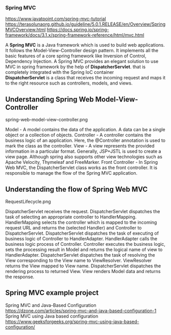### Spring MVC
https://www.javatpoint.com/spring-mvc-tutorial
https://terasolunaorg.github.io/guideline/5.0.1.RELEASE/en/Overview/SpringMVCOverview.html
https://docs.spring.io/spring-framework/docs/3.1.x/spring-framework-reference/html/mvc.html


A **Spring MVC** is a Java framework which is used to build web applications. It follows the Model-View-Controller design pattern.
It implements all the basic features of a core spring framework like Inversion of Control, Dependency Injection.
A Spring MVC provides an elegant solution to use MVC in spring framework by the help of **DispatcherServlet**. that is completely 
integrated with the Spring IoC container <br>
**DispatcherServlet** is a class that receives the incoming request and maps it to the right resource such as controllers, models, and views.

## Understanding Spring Web Model-View-Controller

spring-web-model-view-controller.png

Model - A model contains the data of the application. A data can be a single object or a collection of objects.
Controller - A controller contains the business logic of an application. Here, the @Controller annotation is used to mark the class as the controller.
View - A view represents the provided information in a particular format. Generally, JSP+JSTL is used to create a view page. Although spring also supports other view technologies such as Apache Velocity, Thymeleaf and FreeMarker.
Front Controller - In Spring Web MVC, the DispatcherServlet class works as the front controller. It is responsible to manage the flow of the Spring MVC application.


## Understanding the flow of Spring Web MVC

RequestLifecycle.png

DispatcherServlet receives the request.
DispatcherServlet dispatches the task of selecting an appropriate controller to HandlerMapping. HandlerMapping selects the controller which is mapped to the incoming request URL and returns the (selected Handler) and Controller to DispatcherServlet.
DispatcherServlet dispatches the task of executing of business logic of Controller to HandlerAdapter.
HandlerAdapter calls the business logic process of Controller.
Controller executes the business logic, sets the processing result in Model and returns the logical name of view to HandlerAdapter.
DispatcherServlet dispatches the task of resolving the View corresponding to the View name to ViewResolver. ViewResolver returns the View mapped to View name.
DispatcherServlet dispatches the rendering process to returned View.
View renders Model data and returns the response.


## Spring MVC example project
Spring MVC and Java-Based Configuration
https://dzone.com/articles/spring-mvc-and-java-based-configuration-1
Spring MVC using Java based configuration
https://www.geeksforgeeks.org/spring-mvc-using-java-based-configuration/